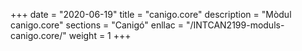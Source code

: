 +++
date        = "2020-06-19"
title       = "canigo.core"
description = "Mòdul canigo.core"
sections    = "Canigó"
enllac		= "/INTCAN2199-moduls-canigo.core/"
weight		= 1
+++
